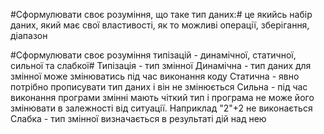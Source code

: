 #Сформулювати своє розуміння, що таке тип даних:#
це якийсь набір даних, який має свої властивості, як то можливі операції, зберігання, діапазон 


#Сформулювати своє розуміння типізацій - динамічної, статичної, сильної та слабкої#
Типізація - тип змінної
Динамічна - тип даних для змінної може змінюватись під час виконання коду
Статична - явно потрібно прописувати тип даних і він не змінюється
Сильна - під час виконання програми змінні мають чіткий тип і програма не може його змінювати в залежності від ситуації. Наприклад "2"+2 не виконається
Слабка - тип змінної визначається в результаті дій над нею
